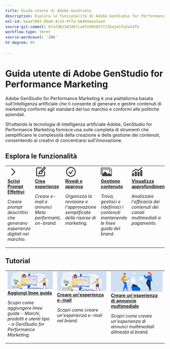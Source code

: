 ```yaml
---
title: Guida utente di Adobe GenStudio
description: Esplora le funzionalità di Adobe GenStudio for Performance Marketing. Scopri come creare rapidamente risorse on-brand, generare varianti e ottimizzare le esperienze.
exl-id: beae7802-09e6-4ca3-9ffa-b8494aea5ae4
source-git-commit: 8fafd823d3d67cadfe095857723ba1e57e2a14fb
workflow-type: tm+mt
source-wordcount: '206'
ht-degree: 0%

---
```


# Guida utente di Adobe GenStudio for Performance Marketing

Adobe GenStudio for Performance Marketing è una piattaforma basata sull’intelligenza artificiale che ti consente di generare e gestire contenuti di marketing conformi agli standard del tuo marchio e conformi alle politiche aziendali.

Sfruttando la tecnologia di intelligenza artificiale Adobe, GenStudio for Performance Marketing fornisce una suite completa di strumenti che semplificano le complessità della creazione e della gestione dei contenuti, consentendo ai creativi di concentrarsi sull’innovazione.

## Esplora le funzionalità

<table style="table-layout:fixed">
<tr style="border: 0;">
   <td valign="top">
      <a href="../user-guide/effective-prompts.md">
      <img alt="Cursore a destra" src="../assets/icons/icon-chevronRight.svg" width="35">
      </a>
      <div>
         <a href="../user-guide/effective-prompts.md">
         <strong>Scrivi Prompt Effettivi</strong>
         </a>
      </div>
      <p>
         <em>Creare prompt descrittivi che generano esperienze digitali nel marchio.</em>
      </p>
   </td>
   <td valign="top">
      <a href="../user-guide/create/overview.md">
      <img alt="Pennello" src="../assets/icons/icon-create.svg" width="35">
      </a>
      <div>
         <a href="../user-guide/create/overview.md">
         <strong>Crea esperienze</strong>
         </a>
      </div>
      <p>
         <em>Creare e-mail e annunci Meta performanti, on-brand.</em>
      </p>
   </td>
   <td valign="top">
      <a href="../user-guide/approvals/overview.md">
      <img alt="Segno Di Spunta" src="../assets/icons/icon-checkmarkCircle.svg" width="35">
      </a>
      <div>
         <a href="../user-guide/approvals/overview.md">
         <strong>Rivedi e approva</strong>
         </a>
      </div>
      <p>
         <em>Organizza la revisione e l'approvazione semplificate delle risorse di marketing.</em>
      </p>
   </td>
   <td valign="top">
      <a href="../user-guide/content/overview.md">
      <img alt="Griglia" src="../assets/icons/icon-images.svg" width="35">
      </a>
      <div>
         <a href="../user-guide/content/overview.md">
         <strong>Gestione contenuto</strong>
         </a>
      </div>
      <p>
         <em>Trova, gestisci e ridefinisci i contenuti mantenendo le linee guida del brand.</em>
      </p>
   </td>
   <td valign="top">
      <a href="../user-guide/insights/overview.md">
      <img alt="Grafico" src="../assets/icons/icon-dataAnalytics.svg" width="35">
      </a>
      <div>
         <a href="../user-guide/insights/overview.md">
         <strong>Visualizza approfondimenti</strong>
         </a>
      </div>
      <p>
         <em>Analizzare l'efficacia dei contenuti dei canali multimediali a pagamento.</em>
      </p>
   </td>
</tr>
</table>

## Tutorial

<table style="table-layout:fixed">
<td valign="top">
   <div>
      <a href="/help/user-guide/guidelines/add-guidelines.md">
      <img alt="Aggiungi linee guida" src="../assets/card-create-assets.png">
      <strong>Aggiungi linee guida</strong>
      </a>
   </div>
   <p>
      <em>Scopri come aggiungere linee guida - Marchi, prodotti e utenti tipo - a GenStudio for Performance Marketing.</em>
   </p>
</td>
<td valign="top">
   <div>
      <a href="/help/tutorials/create-email-experience.md">
      <img alt="Idee, libri, matita, computer" src="../assets/card-create-assets.png">
      <strong>Creare un'esperienza e-mail</strong>
      </a>
   </div>
   <p>
      <em>Scopri come creare un'esperienza e-mail nel brand.</em>
   </p>
</td>
<td valign="top">
   <div>
      <a href="/help/tutorials/create-meta-ad.md">
      <img alt="Persone che spostano file in una cartella" src="../assets/card-manage-content.png">
      <strong>Creare un'esperienza di annuncio multimediale</strong>
      </a>
   </div>
   <p>
      <em>Scopri come creare un'esperienza di annunci multimediali allineata al brand.</em>
   </p>
</td>
</table>
